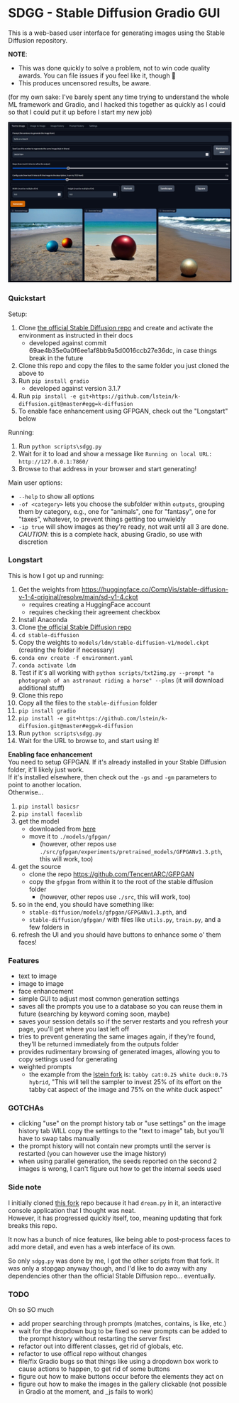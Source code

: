 # SDGG - Stable Diffusion Gradio GUI

This is a web-based user interface for generating images using the Stable Diffusion repository.

**NOTE**:
* This was done quickly to solve a problem, not to win code quality awards. You can file issues if you feel like it, though :shrug:
* This produces uncensored results, be aware.

(for my own sake: I've barely spent any time trying to understand the whole ML framework and Gradio, and I hacked this together as quickly as I could so that I could put it up before I start my new job)

![GUI Preview](preview.jpg)

### Quickstart

Setup:
1. Clone [the official Stable Diffusion repo](https://github.com/CompVis/stable-diffusion) and create and activate the environment as instructed in their docs
    * developed against commit 69ae4b35e0a0f6ee1af8bb9a5d0016ccb27e36dc, in case things break in the future
2. Clone this repo and copy the files to the same folder you just cloned the above to
3. Run `pip install gradio`
    * developed against version 3.1.7
4. Run `pip install -e git+https://github.com/lstein/k-diffusion.git@master#egg=k-diffusion`
5. To enable face enhancement using GFPGAN, check out the "Longstart" below

Running:
1. Run `python scripts\sdgg.py`
2. Wait for it to load and show a message like `Running on local URL:  http://127.0.0.1:7860/`
3. Browse to that address in your browser and start generating!

Main user options:
* `--help` to show all options
* `-of <category>` lets you choose the subfolder within `outputs`, grouping them by category, e.g., one for "animals", one for "fantasy", one for "taxes", whatever, to prevent things getting too unwieldly
* `-ip true` will show images as they're ready, not wait until all 3 are done. *CAUTION*: this is a complete hack, abusing Gradio, so use with discretion

### Longstart

This is how I got up and running:
1. Get the weights from https://huggingface.co/CompVis/stable-diffusion-v-1-4-original/resolve/main/sd-v1-4.ckpt
    * requires creating a HuggingFace account
    * requires checking their agreement checkbox
1. Install Anaconda
1. Clone [the official Stable Diffusion repo](https://github.com/CompVis/stable-diffusion)
1. `cd stable-diffusion`
1. Copy the weights to `models/ldm/stable-diffusion-v1/model.ckpt` (creating the folder if necessary)
1. `conda env create -f environment.yaml`
1. `conda activate ldm`
1. Test if it's all working with `python scripts/txt2img.py --prompt "a photograph of an astronaut riding a horse" --plms` (it will download additional stuff)
1. Clone this repo
1. Copy all the files to the `stable-diffusion` folder
1. `pip install gradio`
1. `pip install -e git+https://github.com/lstein/k-diffusion.git@master#egg=k-diffusion`
1. Run `python scripts\sdgg.py`
1. Wait for the URL to browse to, and start using it!

**Enabling face enhancement**  
You need to setup GFPGAN. If it's already installed in your Stable Diffusion folder, it'll likely just work.  
If it's installed elsewhere, then check out the `-gs` and `-gm` parameters to point to another location.  
Otherwise...
1. `pip install basicsr`
1. `pip install facexlib`
1. get the model
    * downloaded from [here](https://github.com/TencentARC/GFPGAN/releases/download/v1.3.0/GFPGANv1.3.pth)
    * move it to `./models/gfpgan/`
        * (however, other repos use `./src/gfpgan/experiments/pretrained_models/GFPGANv1.3.pth`, this will work, too)
1. get the source
    * clone the repo https://github.com/TencentARC/GFPGAN
    * copy the `gfpgan` from within it to the root of the stable diffusion folder
        * (however, other repos use `./src`, this will work, too) 
1. so in the end, you should have something like:
    * `stable-diffusion/models/gfpgan/GFPGANv1.3.pth`, and
    * `stable-diffusion/gfpgan/` with files like `utils.py`, `train.py`, and a few folders in
1. refresh the UI and you should have buttons to enhance some o' them faces!        
        
### Features

* text to image
* image to image
* face enhancement
* simple GUI to adjust most common generation settings
* saves all the prompts you use to a database so you can reuse them in future (searching by keyword coming soon, maybe)
* saves your session details so if the server restarts and you refresh your page, you'll get where you last left off
* tries to prevent generating the same images again, if they're found, they'll be returned immediately from the outputs folder
* provides rudimentary browsing of generated images, allowing you to copy settings used for generating
* weighted prompts
    * the example from the [lstein fork](https://github.com/lstein/stable-diffusion) is: `tabby cat:0.25 white duck:0.75 hybrid`, "This will tell the sampler to invest 25% of its effort on the tabby cat aspect of the image and 75% on the white duck aspect"

### GOTCHAs

* clicking "use" on the prompt history tab or "use settings" on the image history tab WILL copy the settings to the "text to image" tab, but you'll have to swap tabs manually
* the prompt history will not contain new prompts until the server is restarted (you can however use the image history)
* when using parallel generation, the seeds reported on the second 2 images is wrong, I can't figure out how to get the internal seeds used

### Side note

I initially cloned [this fork](https://github.com/lstein/stable-diffusion) repo because it had `dream.py` in it, an interactive console application that I thought was neat.  
However, it has progressed quickly itself, too, meaning updating that fork breaks this repo.  

It now has a bunch of nice features, like being able to post-process faces to add more detail, and even has a web interface of its own.

So only `sdgg.py` was done by me, I got the other scripts from that fork. It was only a stopgap anyway though, and I'd like to do away with any dependencies other than the official Stable Diffusion repo... eventually.

### TODO

Oh so SO much
* add proper searching through prompts (matches, contains, is like, etc.)
* wait for the dropdown bug to be fixed so new prompts can be added to the prompt history without restarting the server first
* refactor out into different classes, get rid of globals, etc.
* refactor to use offical repo without changes
* file/fix Gradio bugs so that things like using a dropdown box work to cause actions to happen, to get rid of some buttons
* figure out how to make buttons occur before the elements they act on
* figure out how to make the images in the gallery clickable (not possible in Gradio at the moment, and _js fails to work)
